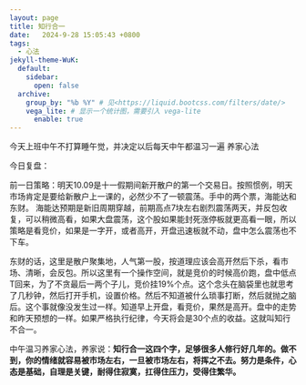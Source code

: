 ```yaml
---
layout: page
title: 知行合一
date:   2024-9-28 15:05:43 +0800
tags:
  - 心法
jekyll-theme-WuK:
  default:
    sidebar:
      open: false
  archive:
    group_by: "%b %Y" # 见<https://liquid.bootcss.com/filters/date/>
    vega_lite: # 显示一个统计图，需要引入 vega-lite
      enable: true
---
```


  今天上班中午不打算睡午觉，并决定以后每天中午都温习一遍 养家心法

  今日复盘：

  前一日策略：明天10.09是十一假期间新开散户的第一个交易日。按照惯例，明天市场肯定是要给新散户上一课的，必然少不了一顿震荡。手中的两个票，海能达和东财。
  海能达预期是新旧周期穿越，前期高点7块左右剧烈震荡两天，并反包收复，可以稍微高看，如果大盘震荡，这个股如果能封死涨停板就更高看一眼，所以策略是看竞价，如果是一字开，或者高开，开盘迅速板就不动，盘中怎么震荡也不下车。

  东财的话，这里是散户聚集地，人气第一股，按道理应该会高开然后下杀，看市场、清晰，会反包。所以这里有一个操作空间，就是竞价的时候高价跑，盘中低点T回来，为了不贪最后一两个子儿，竞价挂19%个点。这个念头在脑袋里也就思考了几秒钟，然后打开手机，设置价格。然后不知道被什么琐事打断，然后就抛之脑后。这个事就像没发生过一样。知道早上开盘，看竞价，果然是高开。盘中的走势和昨天预想的一样。如果严格执行纪律，今天将会是30个点的收益。这就叫知行不合一。

  中午温习养家心法，养家说：**知行合一这四个字，足够很多人修行好几年的。做不到，你的情绪就容易被市场左右，一旦被市场左右，将挥之不去。努力是条件，心态是基础，自理是关键，耐得住寂寞，扛得住压力，受得住繁华。**

